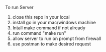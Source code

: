 To run Server 
1. close this repo in your local
2. install go in your mac/windows machine
3. Intall make command if not already
4. run command "make run"
5. allow server to run on prompt from firewall
6. use postman to make desired request

